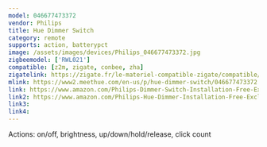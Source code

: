 ```yaml
---
model: 046677473372
vendor: Philips
title: Hue Dimmer Switch
category: remote
supports: action, batterypct
image: /assets/images/devices/Philips_046677473372.jpg
zigbeemodel: ['RWL021']
compatible: [z2m, zigate, conbee, zha]
zigatelink: https://zigate.fr/le-materiel-compatible-zigate/compatible/ampoulesconnecteswhiteambiancee27--6/
mlink: https://www2.meethue.com/en-us/p/hue-dimmer-switch/046677473372
link: https://www.amazon.com/Philips-Dimmer-Switch-Installation-Free-Exclusively/dp/B076MGKTGS
link2: https://www.amazon.com/Philips-Hue-Dimmer-Installation-Free-Exclusive/dp/B0167Z0P3I
link3: 
link4: 
---
```

Actions: on/off, brightness, up/down/hold/release, click count
